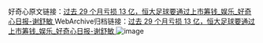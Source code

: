 好奇心原文链接：[过去 29 个月亏损 13 亿，恒大足球要通过上市筹钱_娱乐_好奇心日报-谢舒敏 ](https://www.qdaily.com/articles/11572.html)
WebArchive归档链接：[过去 29 个月亏损 13 亿，恒大足球要通过上市筹钱_娱乐_好奇心日报-谢舒敏 ](http://web.archive.org/web/20190623170731/https://www.qdaily.com/articles/11572.html)
![image](http://ww3.sinaimg.cn/large/007d5XDply1g3waaczlcbj30u04sqnpd)